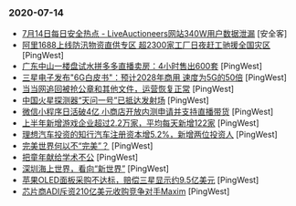 ### 2020-07-14

* [7月14日每日安全热点 - LiveAuctioneers网站340W用户数据泄漏]() [安全客]
* [阿里1688上线防汛物资直供专区  超2300家工厂日夜赶工驰援全国灾区 ](https://www.pingwest.com/w/214059) [PingWest]
* [广东中山一楼盘试水拼多多直播卖房：4小时售出600套](https://www.pingwest.com/w/214057) [PingWest]
* [三星电子发布"6G白皮书"：预计2028年商用 速度为5G的50倍](https://www.pingwest.com/w/214055) [PingWest]
* [当当网追回被抢公章和其他文件，运营恢复正常](https://www.pingwest.com/w/214053) [PingWest]
* [中国火星探测器“天问一号”已抵达发射场](https://www.pingwest.com/w/214051) [PingWest]
* [微信小程序日活破4亿 小商店开放内测申请并支持直播带货](https://www.pingwest.com/w/214047) [PingWest]
* [上半年新增游戏企业超过2.2万家，平均每天新增122家](https://www.pingwest.com/w/214046) [PingWest]
* [理想汽车投资的知行汽车注册资本增5.2%，新增两位投资人](https://www.pingwest.com/w/214038) [PingWest]
* [完美世界何以不“完美”？](https://www.pingwest.com/a/213973) [PingWest]
* [把童年献给学术不公](https://www.pingwest.com/a/214016) [PingWest]
* [深圳海上世界，看向“新世界”](https://www.pingwest.com/a/212925) [PingWest]
* [苹果OLED面板采购不达标，赔偿三星显示约9.5亿美元](https://www.pingwest.com/w/214035) [PingWest]
* [芯片商ADI斥资210亿美元收购竞争对手Maxim](https://www.pingwest.com/w/214034) [PingWest]
